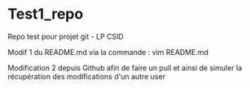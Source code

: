 # Test1_repo
Repo test pour projet git - LP CSID 

Modif 1 du README.md via la commande : vim README.md

Modification 2 depuis Github afin de faire un pull et ainsi de simuler la récupération des modifications d'un autre user

